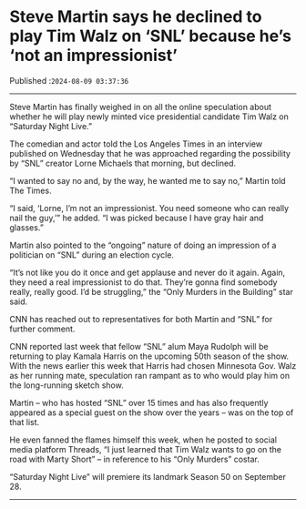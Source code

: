 # Steve Martin says he declined to play Tim Walz on ‘SNL’ because he’s ‘not an impressionist’

Published :`2024-08-09 03:37:36`

---

Steve Martin has finally weighed in on all the online speculation about whether he will play newly minted vice presidential candidate Tim Walz on “Saturday Night Live.”

The comedian and actor told the Los Angeles Times in an interview published on Wednesday that he was approached regarding the possibility by “SNL” creator Lorne Michaels that morning, but declined.

“I wanted to say no and, by the way, he wanted me to say no,” Martin told The Times.

“I said, ‘Lorne, I’m not an impressionist. You need someone who can really nail the guy,’” he added. “I was picked because I have gray hair and glasses.”

Martin also pointed to the “ongoing” nature of doing an impression of a politician on “SNL” during an election cycle.

“It’s not like you do it once and get applause and never do it again. Again, they need a real impressionist to do that. They’re gonna find somebody really, really good. I’d be struggling,” the “Only Murders in the Building” star said.

CNN has reached out to representatives for both Martin and “SNL” for further comment.

CNN reported last week that fellow “SNL” alum Maya Rudolph will be returning to play Kamala Harris on the upcoming 50th season of the show. With the news earlier this week that Harris had chosen Minnesota Gov. Walz as her running mate, speculation ran rampant as to who would play him on the long-running sketch show.

Martin – who has hosted “SNL” over 15 times and has also frequently appeared as a special guest on the show over the years – was on the top of that list.

He even fanned the flames himself this week, when he posted to social media platform Threads, “I just learned that Tim Walz wants to go on the road with Marty Short” – in reference to his “Only Murders” costar.

“Saturday Night Live” will premiere its landmark Season 50 on September 28.

---

